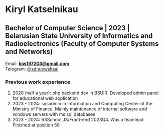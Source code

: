 # Kiryl Katselnikau  
## Bachelor of Computer Science | 2023 | Belarusian State University of Informatics and Radioelectronics (Faculty of Computer Systems and Networks)  
Email: **kiw197204@gmail.com**  
Telegram: [@sdnuowsltsal](https://t.me/sdnuowsltsal)  
### Previous work experience  
1. 2020 (half a year): php backend dev in BSUIR. Developed admin panel for educational web application
2. 2023 - 2024: sysadmin in Information and Computing Center of the Ministry of Finance. Mainly maintenance of internal software and windows servers with ms sql databases
3. 2023 - 2024: RSSchool JS/Front-end 2023Q4. Was a teamlead. Finished at position 50

